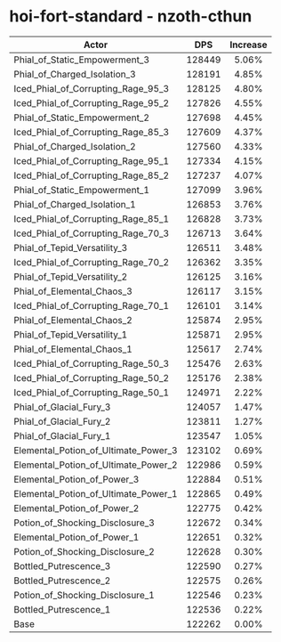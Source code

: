 # hoi-fort-standard - nzoth-cthun
| Actor | DPS | Increase |
|---|:---:|:---:|
|Phial_of_Static_Empowerment_3|128449|5.06%|
|Phial_of_Charged_Isolation_3|128191|4.85%|
|Iced_Phial_of_Corrupting_Rage_95_3|128125|4.80%|
|Iced_Phial_of_Corrupting_Rage_95_2|127826|4.55%|
|Phial_of_Static_Empowerment_2|127698|4.45%|
|Iced_Phial_of_Corrupting_Rage_85_3|127609|4.37%|
|Phial_of_Charged_Isolation_2|127560|4.33%|
|Iced_Phial_of_Corrupting_Rage_95_1|127334|4.15%|
|Iced_Phial_of_Corrupting_Rage_85_2|127237|4.07%|
|Phial_of_Static_Empowerment_1|127099|3.96%|
|Phial_of_Charged_Isolation_1|126853|3.76%|
|Iced_Phial_of_Corrupting_Rage_85_1|126828|3.73%|
|Iced_Phial_of_Corrupting_Rage_70_3|126713|3.64%|
|Phial_of_Tepid_Versatility_3|126511|3.48%|
|Iced_Phial_of_Corrupting_Rage_70_2|126362|3.35%|
|Phial_of_Tepid_Versatility_2|126125|3.16%|
|Phial_of_Elemental_Chaos_3|126117|3.15%|
|Iced_Phial_of_Corrupting_Rage_70_1|126101|3.14%|
|Phial_of_Elemental_Chaos_2|125874|2.95%|
|Phial_of_Tepid_Versatility_1|125871|2.95%|
|Phial_of_Elemental_Chaos_1|125617|2.74%|
|Iced_Phial_of_Corrupting_Rage_50_3|125476|2.63%|
|Iced_Phial_of_Corrupting_Rage_50_2|125176|2.38%|
|Iced_Phial_of_Corrupting_Rage_50_1|124971|2.22%|
|Phial_of_Glacial_Fury_3|124057|1.47%|
|Phial_of_Glacial_Fury_2|123811|1.27%|
|Phial_of_Glacial_Fury_1|123547|1.05%|
|Elemental_Potion_of_Ultimate_Power_3|123102|0.69%|
|Elemental_Potion_of_Ultimate_Power_2|122986|0.59%|
|Elemental_Potion_of_Power_3|122884|0.51%|
|Elemental_Potion_of_Ultimate_Power_1|122865|0.49%|
|Elemental_Potion_of_Power_2|122775|0.42%|
|Potion_of_Shocking_Disclosure_3|122672|0.34%|
|Elemental_Potion_of_Power_1|122651|0.32%|
|Potion_of_Shocking_Disclosure_2|122628|0.30%|
|Bottled_Putrescence_3|122590|0.27%|
|Bottled_Putrescence_2|122575|0.26%|
|Potion_of_Shocking_Disclosure_1|122546|0.23%|
|Bottled_Putrescence_1|122536|0.22%|
|Base|122262|0.00%|
